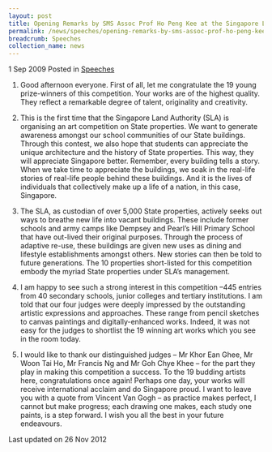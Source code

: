 ```yaml
---
layout: post
title: Opening Remarks by SMS Assoc Prof Ho Peng Kee at the Singapore Land Authority Art Competition Prize Presentation Ceremony
permalink: /news/speeches/opening-remarks-by-sms-assoc-prof-ho-peng-kee-at-the-singapore-land-authority-art-competition-prize
breadcrumb: Speeches
collection_name: news
---
```


1 Sep 2009 Posted in [Speeches](/news/speeches)

1. Good afternoon everyone. First of all, let me congratulate the 19 young prize-winners of this competition. Your works are of the highest quality. They reflect a remarkable degree of talent, originality and creativity.

2. This is the first time that the Singapore Land Authority (SLA) is organising an art competition on State properties. We want to generate awareness amongst our school communities of our State buildings. Through this contest, we also hope that students can appreciate the unique architecture and the history of State properties. This way, they will appreciate Singapore better. Remember, every building tells a story. When we take time to appreciate the buildings, we soak in the real-life stories of real-life people behind these buildings. And it is the lives of individuals that collectively make up a life of a nation, in this case, Singapore.
 
3. The SLA, as custodian of over 5,000 State properties, actively seeks out ways to breathe new life into vacant buildings. These include former schools and army camps like Dempsey and Pearl’s Hill Primary School that have out-lived their original purposes. Through the process of adaptive re-use, these buildings are given new uses as dining and lifestyle establishments amongst others. New stories can then be told to future generations. The 10 properties short-listed for this competition embody the myriad State properties under SLA’s management.
 
4. I am happy to see such a strong interest in this competition –445 entries from 40 secondary schools, junior colleges and tertiary institutions. I am told that our four judges were deeply impressed by the outstanding artistic expressions and approaches. These range from pencil sketches to canvas paintings and digitally-enhanced works. Indeed, it was not easy for the judges to shortlist the 19 winning art works which you see in the room today.
 
5. I would like to thank our distinguished judges – Mr Khor Ean Ghee, Mr Woon Tai Ho, Mr Francis Ng and Mr Goh Chye Khee – for the part they play in making this competition a success. To the 19 budding artists here, congratulations once again! Perhaps one day, your works will receive international acclaim and do Singapore proud. I want to leave you with a quote from Vincent Van Gogh – as practice makes perfect, I cannot but make progress; each drawing one makes, each study one paints, is a step forward. I wish you all the best in your future endeavours.

<p class="right-side-updated">Last updated on 26 Nov 2012</p>
